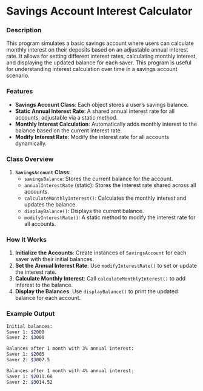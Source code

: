 # Savings Account Interest Calculator

### Description
This program simulates a basic savings account where users can calculate monthly interest on their deposits based on an adjustable annual interest rate. It allows for setting different interest rates, calculating monthly interest, and displaying the updated balance for each saver. This program is useful for understanding interest calculation over time in a savings account scenario.

### Features
- **Savings Account Class**: Each object stores a user’s savings balance.
- **Static Annual Interest Rate**: A shared annual interest rate for all accounts, adjustable via a static method.
- **Monthly Interest Calculation**: Automatically adds monthly interest to the balance based on the current interest rate.
- **Modify Interest Rate**: Modify the interest rate for all accounts dynamically.

### Class Overview
1. **`SavingsAccount` Class**:
   - `savingsBalance`: Stores the current balance for the account.
   - `annualInterestRate` (static): Stores the interest rate shared across all accounts.
   - `calculateMonthlyInterest()`: Calculates the monthly interest and updates the balance.
   - `displayBalance()`: Displays the current balance.
   - `modifyInterestRate()`: A static method to modify the interest rate for all accounts.

### How It Works
1. **Initialize the Accounts**: Create instances of `SavingsAccount` for each saver with their initial balances.
2. **Set the Annual Interest Rate**: Use `modifyInterestRate()` to set or update the interest rate.
3. **Calculate Monthly Interest**: Call `calculateMonthlyInterest()` to add interest to the balance.
4. **Display the Balances**: Use `displayBalance()` to print the updated balance for each account.

### Example Output
```bash
Initial balances:
Saver 1: $2000
Saver 2: $3000

Balances after 1 month with 3% annual interest:
Saver 1: $2005
Saver 2: $3007.5

Balances after 1 month with 4% annual interest:
Saver 1: $2011.68
Saver 2: $3014.52
